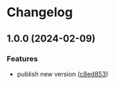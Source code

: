# Changelog

## 1.0.0 (2024-02-09)


### Features

* publish new version ([c8ed853](https://github.com/metailurini/psmgmt/commit/c8ed853ae8c998738ef31aea1797404e4324b91c))
